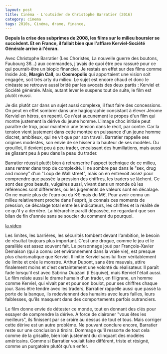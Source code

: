 ```yaml
---
layout: post
title: Cinéma - L'outsider de Christophe Barratier (2016)
category: cinema
tags: 2010s, Cinéma, drame, finance, 
---
```

**Depuis la crise des subprimes de 2008, les films sur le milieu boursier se succèdent. Et en France, il fallait bien que l'affiare Kerviel-Société Générale arrive à l'écran.**

Avec Christophe Barratier (Les Choristes, La nouvelle guerre des boutons, Faubourg 36...) aux commandes, j'avais de quoi être peu rassuré pour ce qui pourrait-être un biopic financier. Je restais en effet sur des films comme Inside Job, **Margin Call**, ou **Cosmopolis** qui apportaient une vision soit engagée, soit très arty du milieu. Le sujet est encore chaud et donc le cinéaste se retrouve aussi bridé par les avocats des deux partis : Kerviel et Société générale. Mais, autant lever le suspens tout de suite, le film est plutôt réussi.

Je dis plutôt car dans un sujet aussi complexe, il faut faire des concessions. On peut en effet sombrer dans une hagiographie consistant à élever Jérome Kerviel en héros, en repenti. Ce n'est aucunement le propos d'un film qui montre justement la dérive du jeune homme. L'image choc initiale peut paraître de trop, pour maintenir une tension dans le récit, par contre. Car la tension vient justement dans cette montée en puissance d'un jeune homme discret, ambitieux, qui ne vit que par son travail. Barratier rappelle ses origines modestes, son envie de se hisser à la hauteur de ses modèles. Du grouillot, il devient peu à peu trader, encaissant des humiliations, mais aussi se glissant peu à peu dans la peau du trader.

Barratier réussit plutôt bien à retranscrire l'aspect technique de ce milieu, sans rentrer dans trop de complexité. Il ne sombre pas dans le "sex, drug and money" d'un "Loup de Wall street", mais on en entrevoit assez pour comprendre que passée la pression des chiffres, les traders se lâchent. Ce sont des gros beaufs, vulgaires aussi, vivant dans un monde où les références sont différentes, où les jugements de valeurs sont en décalage. On ne manie plus de l'euro ou du K€ mais du M€. Pour avoir connu un milieu relativement proche dans l'esprit, je connais ces moments de pression, ce décalage total entre les indicateurs, les chiffres et la réalité de ce qu'il y a derrière. La hiérarchie paraît dépassée, ne regardant que son bilan de fin d'année sans se soucier du comment du pourquoi.

[la video](https://www.youtube.com/watch?v=7IK8yPysoGI)

Les limites, les barrières, les sécurités tombent devant l'ambition, le besoin de résultat toujours plus important. C'est une drogue, comme le jeu et le parallèle est assez souvent fait. Le personnage joué par François-Xavier Demaison (qui a connu cet environnement dans la vraie vie), est presque plus charismatique que Kerviel. Il initie Kerviel sans lui fixer véritablement de limite et crée le monstre. Arthur Dupont, sans être mauvais, attire finalement moins et c'est certaintement une volonté du réalisateur. Il paraît fade lorsqu'il est avec Sabrina Ouazani (l'Esquive), mais Kerviel l'était aussi. Le film relate aussi le drame humain d'un trader, en filigrane, un homme comme Kerviel, qui vivait par et pour son boulot, pour ses chiffres chaque jour. Sans être tendre avec les traders, Barratier rappelle aussi que passé la porte de la banque, ils redeviennent des humains avec leurs failles, leurs faiblesses, qu'ils masquent dans des comportements parfois outranciers.

Le film donne envie de détester ce monde, tout en donnant des clés pour essayer de comprendre la dérive. A force de claironer "vous êtes les meilleurs", ils finissent par se croire au dessus de tout et tous. Mais corriger cette dérive est un autre problème. Ne pouvant conclure encore, Barratier reste sur une conclusion à tiroirs. Dommage qu'il ressorte de tout cela comme de la grisaille, bien loin justement du clinquant des modèles américains. Comme si Barratier voulait faire différent, triste et résigné, comme un purgatoire plutôt qu'un enfer.
